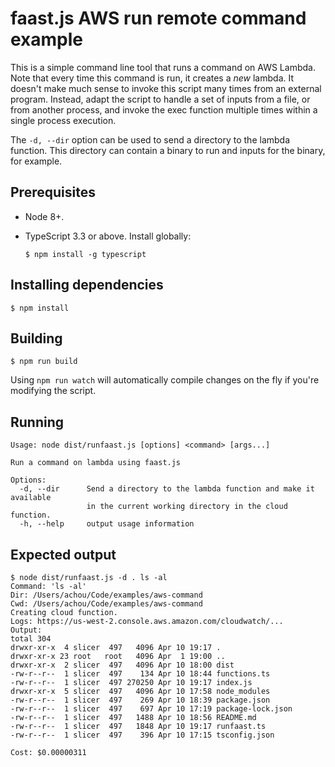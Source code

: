# faast.js AWS run remote command example

This is a simple command line tool that runs a command on AWS Lambda. Note that every time this command is run, it creates a _new_ lambda. It doesn't make much sense to invoke this script many times from an external program. Instead, adapt the script to handle a set of inputs from a file, or from another process, and invoke the exec function multiple times within a single process execution.

The `-d, --dir` option can be used to send a directory to the lambda function. This directory can contain a binary to run and inputs for the binary, for example.

## Prerequisites

-   Node 8+.

-   TypeScript 3.3 or above. Install globally:

    ```shell
    $ npm install -g typescript
    ```

## Installing dependencies

```shell
$ npm install
```

## Building

```shell
$ npm run build
```

Using `npm run watch` will automatically compile changes on the fly if you're modifying the script.

## Running

```shell
Usage: node dist/runfaast.js [options] <command> [args...]

Run a command on lambda using faast.js

Options:
  -d, --dir      Send a directory to the lambda function and make it available
                 in the current working directory in the cloud function.
  -h, --help     output usage information
```

## Expected output

```text
$ node dist/runfaast.js -d . ls -al
Command: 'ls -al'
Dir: /Users/achou/Code/examples/aws-command
Cwd: /Users/achou/Code/examples/aws-command
Creating cloud function.
Logs: https://us-west-2.console.aws.amazon.com/cloudwatch/...
Output:
total 304
drwxr-xr-x  4 slicer  497   4096 Apr 10 19:17 .
drwxr-xr-x 23 root   root   4096 Apr  1 19:00 ..
drwxr-xr-x  2 slicer  497   4096 Apr 10 18:00 dist
-rw-r--r--  1 slicer  497    134 Apr 10 18:44 functions.ts
-rw-r--r--  1 slicer  497 270250 Apr 10 19:17 index.js
drwxr-xr-x  5 slicer  497   4096 Apr 10 17:58 node_modules
-rw-r--r--  1 slicer  497    269 Apr 10 18:39 package.json
-rw-r--r--  1 slicer  497    697 Apr 10 17:19 package-lock.json
-rw-r--r--  1 slicer  497   1488 Apr 10 18:56 README.md
-rw-r--r--  1 slicer  497   1848 Apr 10 19:17 runfaast.ts
-rw-r--r--  1 slicer  497    396 Apr 10 17:15 tsconfig.json

Cost: $0.00000311
```
